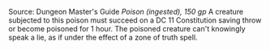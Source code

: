 Source: Dungeon Master's Guide
*Poison (ingested), 150 gp*
A creature subjected to this poison must succeed on a DC 11 Constitution saving throw or become poisoned for 1 hour. The poisoned creature can't knowingly speak a lie, as if under the effect of a zone of truth spell.
